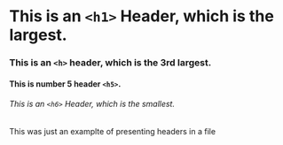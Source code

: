 # This is an `<h1>` Header, which is the largest.
### This is an `<h>` header, which is the 3rd largest.
#### This is number 5 header `<h5>`.
###### This is an `<h6>` Header, which is the smallest.






This was just an examplte of presenting headers in a file
